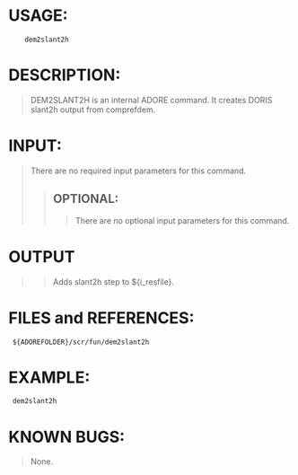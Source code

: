 # USAGE: #
```
	dem2slant2h 
```
# DESCRIPTION: #
> DEM2SLANT2H is an internal ADORE command.
> It creates DORIS slant2h output from comprefdem.
# INPUT: #
> There are no required input parameters for this command.
> > ## OPTIONAL: ##
> > > There are no optional input parameters for this command.
# OUTPUT #

> > Adds slant2h step to ${i\_resfile}.
# FILES and REFERENCES: #
```
 ${ADOREFOLDER}/scr/fun/dem2slant2h
```
# EXAMPLE: #
```
 dem2slant2h
```
# KNOWN BUGS: #

> None.